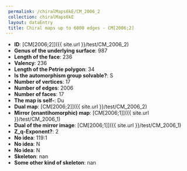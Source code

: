 ```yaml
--- 
 permalink: /chiralMaps6kE/CM_2006_2 
 collection: chiralMaps6kE
 layout: dataEntry
 title: Chiral maps up to 6000 edges - CM[2006;2]
---
```


- **ID**: [CM[2006;2]]({{ site.url }}/test/CM_2006_2)
- **Genus of the underlying surface**: 987
- **Length of the face**: 236
- **Valency**: 236
- **Length of the Petrie polygon**: 34
- **Is the automorphism group solvable?**: S
- **Number of vertices**: 17
- **Number of edges**: 2006
- **Number of faces**: 17
- **The map is self-**: Du
- **Dual map**: [CM[2006;2]]({{ site.url }}/test/CM_2006_2)
- **Mirror (enantihomorphic) map**: [CM[2006;1]]({{ site.url }}/test/CM_2006_1)
- **Dual of the mirror image**: [CM[2006;1]]({{ site.url }}/test/CM_2006_1)
- **Z_q-Exponent?**: 2
- **No idea**:  119:1
- **No idea**: N
- **No idea**: N
- **Skeleton**: nan
- **Some other kind of skeleton**: nan
